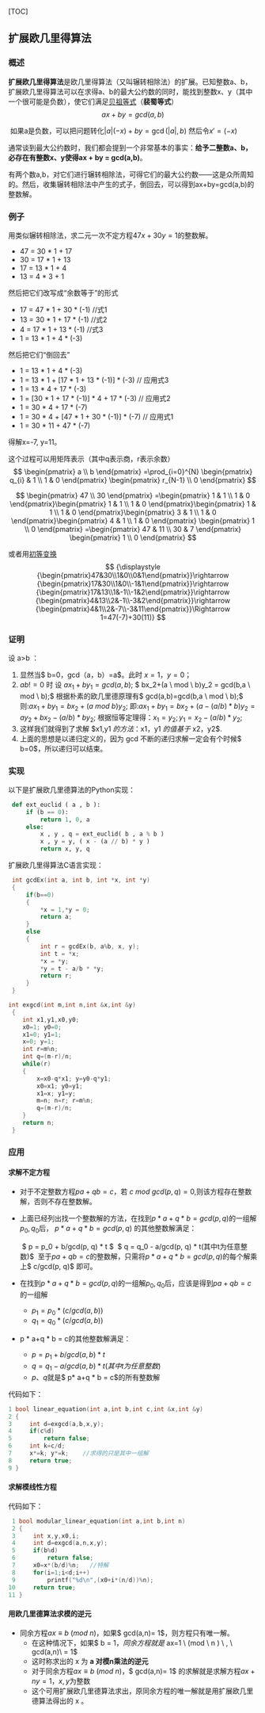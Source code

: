 [TOC]

## 扩展欧几里得算法

### 概述

​	**扩展欧几里得算法**是欧几里得算法（又叫辗转相除法）的扩展。已知整数a、b，扩展欧几里得算法可以在求得a、b的最大公约数的同时，能找到整数x、y（其中一个很可能是负数），使它们满足[贝祖等式](https://zh.wikipedia.org/wiki/%E8%B2%9D%E7%A5%96%E7%AD%89%E5%BC%8F)（**裴蜀等式**）$$ax+by=gcd(a,b)$$

​	如果a是负数，可以把问题转化${\left|a\right|(-x)+by=\gcd(|a|,b)}$ 然后令${\displaystyle x'=(-x)}$


​	通常谈到最大公约数时，我们都会提到一个非常基本的事实：**给予二整数a、b，必存在有整数x、y使得ax + by = gcd(a,b)**。

​	有两个数a,b，对它们进行辗转相除法，可得它们的最大公约数——这是众所周知的。然后，收集辗转相除法中产生的式子，倒回去，可以得到ax+by=gcd(a,b)的整数解。

### 例子

用类似辗转相除法，求二元一次不定方程${\textstyle 47x+30y=1}$的整数解。

- 47 = 30 * 1 + 17
- 30 = 17 * 1 + 13
- 17 = 13 * 1 + 4
- 13 = 4 * 3 + 1

然后把它们改写成“余数等于”的形式

- 17 = 47 * 1 + 30 * (-1) //式1
- 13 = 30 * 1 + 17 * (-1) //式2
- 4 = 17 * 1 + 13 * (-1) //式3
- 1 = 13 * 1 + 4 * (-3)

然后把它们“倒回去”

- 1 = 13 * 1 + 4 * (-3) 
- 1 = 13 * 1 + [17 * 1 + 13 * (-1)] * (-3)   // 应用式3
- 1 = 13 * 4 + 17 * (-3) 
- 1 = [30 * 1 + 17 * (-1)] * 4 + 17 * (-3)   // 应用式2
- 1 = 30 * 4 + 17 * (-7) 
- 1 = 30 * 4 + [47 * 1 + 30 * (-1)] * (-7)  // 应用式1
- 1 = 30 * 11 + 47 * (-7)

得解x=-7, y=11。



这个过程可以用矩阵表示（其中q表示商，r表示余数）
$$
\begin{pmatrix} a \\ b \end{pmatrix} =\prod_{i=0}^{N} \begin{pmatrix} q_{i} & 1 \\ 1 & 0 \end{pmatrix} \begin{pmatrix} r_{N-1} \\ 0 \end{pmatrix}
$$

$$
\begin{pmatrix} 47 \\ 30 \end{pmatrix} =\begin{pmatrix} 1 & 1 \\ 1 & 0 \end{pmatrix}\begin{pmatrix} 1 & 1 \\ 1 & 0 \end{pmatrix}\begin{pmatrix} 1 & 1 \\ 1 & 0 \end{pmatrix}\begin{pmatrix} 3 & 1 \\ 1 & 0 \end{pmatrix}\begin{pmatrix} 4 & 1 \\ 1 & 0 \end{pmatrix} \begin{pmatrix} 1 \\ 0 \end{pmatrix} =\begin{pmatrix} 47 & 11 \\ 30 & 7 \end{pmatrix} \begin{pmatrix} 1 \\ 0 \end{pmatrix}
$$

或者用[初等变换](https://zh.wikipedia.org/wiki/%E5%88%9D%E7%AD%89%E8%AE%8A%E6%8F%9B)
$$
{\displaystyle {\begin{pmatrix}47&30\\1&0\\0&1\end{pmatrix}}\rightarrow {\begin{pmatrix}17&30\\1&0\\-1&1\end{pmatrix}}\rightarrow {\begin{pmatrix}17&13\\1&-1\\-1&2\end{pmatrix}}\rightarrow {\begin{pmatrix}4&13\\2&-1\\-3&2\end{pmatrix}}\rightarrow {\begin{pmatrix}4&1\\2&-7\\-3&11\end{pmatrix}}\Rightarrow 1=47(-7)+30(11)}
$$

### 证明

设 a>b ：

1.  显然当$ b=0，gcd（a，b）=a$。此时 $x=1，y=0$；
2.  $ab!=0$ 时
          设 $ax_1+by_1=gcd(a,b);$
          $ bx_2+(a \ mod \ b)y_2 = gcd(b,a \ mod \ b);$
          根据朴素的欧几里德原理有$ gcd(a,b)=gcd(b,a \ mod \ b);$
          则:$ax_1+by_1=bx_2+(a \ mod \ b)y_2;$
          即:$ax_1+by_1=bx_2+(a-(a/b)*b)y_2=ay_2+bx_2-(a/b)*by_2;$
          根据恒等定理得：$x_1=y_2; y_1=x_2-(a/b)*y_2;$
3.  这样我们就得到了求解 $x1,y1 $的方法：$x1，y1 $的值基于$ x2，y2$.
4.  上面的思想是以递归定义的，因为 gcd 不断的递归求解一定会有个时候$ b=0$，所以递归可以结束。

### 实现

以下是扩展欧几里德算法的Python实现：

```python
 def ext_euclid ( a , b ):
     if (b == 0):
         return 1, 0, a
     else:
         x , y , q = ext_euclid( b , a % b )
         x , y = y, ( x - (a // b) * y )
         return x, y, q
```

扩展欧几里得算法C语言实现：

```cpp
 int gcdEx(int a, int b, int *x, int *y) 
 {
     if(b==0)
     {
         *x = 1,*y = 0;
         return a;
     }
     else
     {
         int r = gcdEx(b, a%b, x, y);
         int t = *x;
         *x = *y;
         *y = t - a/b * *y;
         return r;
     }
 }

int exgcd(int m,int n,int &x,int &y)
 {
  	int x1,y1,x0,y0;
   	x0=1; y0=0;
    x1=0; y1=1;
    x=0; y=1;
    int r=m%n;
    int q=(m-r)/n;
    while(r)
    {
        x=x0-q*x1; y=y0-q*y1;
        x0=x1; y0=y1;
        x1=x; y1=y;
        m=n; n=r; r=m%n;
        q=(m-r)/n;
    }
    return n;
 }
```

### 应用

#### 求解不定方程

+ 对于不定整数方程$pa+qb=c$，若 $c \ mod \ gcd( p, q ) = 0$,则该方程存在整数解，否则不存在整数解。

+ 上面已经列出找一个整数解的方法，在找到$p * a+q * b = gcd(p, q)$的一组解$p_0,q_0$后， $p * a+q * b = gcd(p, q)$ 的其他整数解满足：

   $ p = p_0 + b/gcd(p, q) * t $
   $ q = q_0 - a/gcd(p, q) * t(其中t为任意整数)$
   至于$pa+qb=c$的整数解，只需将$p * a+q * b = gcd(p, q)$的每个解乘上$ c/gcd(p, q)$ 即可。

+ 在找到$p * a+q * b = gcd(p, q)$的一组解$p_0,q_0$后，应该是得到$pa+qb=c$的一组解

  + $p_1 = p_0*(c/gcd(a,b))$
  + $q_1 = q_0*(c/gcd(a,b))$

+ p * a+q * b = c的其他整数解满足：

  + $p = p_1 + b/gcd(a, b) * t$
  + $q = q_1 - a/gcd(a, b) * t(其中t为任意整数)$
  + $p 、q$就是$ p* a+q * b = c$的所有整数解

代码如下：

```c++
1 bool linear_equation(int a,int b,int c,int &x,int &y)
2 {
3     int d=exgcd(a,b,x,y);
4     if(c%d)
5         return false;
6     int k=c/d;
7     x*=k; y*=k;    //求得的只是其中一组解
8     return true;
9 }
```

#### 求解模线性方程

代码如下：

```c++
 1 bool modular_linear_equation(int a,int b,int n)
 2 {
 3     int x,y,x0,i;
 4     int d=exgcd(a,n,x,y);
 5     if(b%d)
 6         return false;
 7     x0=x*(b/d)%n;   //特解
 8     for(i=1;i<d;i++)
 9         printf("%d\n",(x0+i*(n/d))%n);
10     return true;
11 }
```

#### 用欧几里德算法求模的逆元

+ 同余方程$ax ≡ b \ (mod \ n)$，如果$ gcd(a,n)= 1$，则方程只有唯一解。
  + 在这种情况下，如果$ b = 1$，同余方程就是$ ax=1 \ (mod \ n ) \ , \ gcd(a,n)\ = 1$
  + 这时称求出的 x 为 **a 对模n乘法的逆元**
  + 对于同余方程$ax ≡ b \ (mod \ n)$，$ gcd(a,n)= 1$ 的求解就是求解方程$ax+ ny= 1$，$x,y$为整数
  + 这个可用扩展欧几里德算法求出，原同余方程的唯一解就是用扩展欧几里德算法得出的 x 。